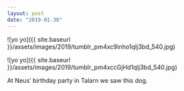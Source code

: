 ```yaml
---
layout: post
date: "2019-01-30"
---
```


![yo yo]({{ site.baseurl }}/assets/images/2019/tumblr_pm4xc9inho1qlj3bd_540.jpg)

![yo yo]({{ site.baseurl }}/assets/images/2019/tumblr_pm4xccGjHd1qlj3bd_540.jpg)

At Neus’ birthday party in Talarn we saw this dog.
